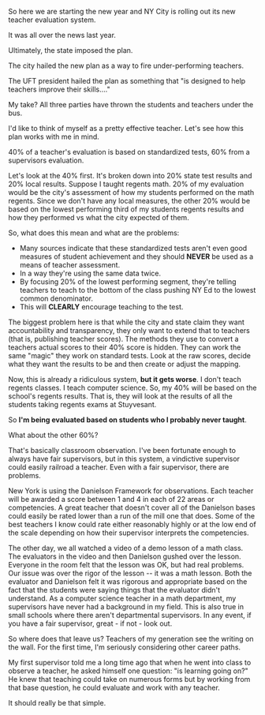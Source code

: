 <!--
.. title: Why I might no longer be an effective teacher
.. slug: 2013-09-06-why_i_might_no_longer_be_an_effective_teacher.md
.. date: 2013-09-06
.. tags: policy
.. type: text
-->


So here we are starting the new year and NY City is rolling out its new teacher evaluation system.

It was all over the news last year. 

Ultimately, the state imposed the plan.

The city hailed the new plan as a way to fire under-performing teachers.

The UFT president hailed the plan as something that "is designed to help teachers improve their skills...."

My take? All three parties have thrown the students and teachers under the bus.

I'd like to think of myself as a pretty effective teacher. Let's see how this plan works with me in mind.

40% of a teacher's evaluation is based on standardized tests, 60% from a supervisors evaluation.

Let's look at the 40% first. It's broken down into 20% state test
results and 20% local results.  Suppose I taught regents math. 20% of
my evaluation would be the city's assessment of how my students
performed on the math regents. Since we don't have any local measures,
the other 20% would be based on the lowest performing third of my
students regents results and how they performed vs what the city
expected of them.

So, what does this mean and what are the problems:

 * Many sources indicate that these standardized tests aren't even good measures of student achievement and they should **NEVER** be used as a means of teacher assessment.
 * In a way they're using the same data twice.
 * By focusing 20% of the lowest performing segment, they're telling teachers to teach to the bottom of the class pushing NY Ed to the lowest common denominator.
 * This will  **CLEARLY** encourage teaching to the test.

The biggest problem here is that while the city and state claim they
want accountability and transparency, they only want to extend that to
teachers (that is, publishing teacher scores). The methods they use to
convert a teachers actual scores to their 40% score is hidden. They
can work the same "magic" they work on standard tests. Look at the raw
scores, decide what they want the results to be and then create or
adjust the mapping.

Now, this is already a ridiculous system, **but it gets worse**. I
don't teach regents classes. I teach computer science. So, my 40% will
be based on the school's regents results. That is, they will look at
the results of all the students taking regents exams at Stuyvesant.

So **I'm being evaluated based on students who I probably never taught**.

What about the other 60%?

That's basically classroom observation. I've been fortunate enough to
always have fair supervisors, but in this system, a vindictive
supervisor could easily railroad a teacher. Even with a fair supervisor, there are problems.

New York is using the Danielson Framework for observations. Each
teacher will be awarded a score between 1 and 4 in each of 22 areas or
competencies. A great teacher that doesn't cover all of the Danielson
bases could easily be rated lower than a run of the mill one that
does. Some of the best teachers I know could rate either reasonably
highly or at the low end of the scale depending on how their
supervisor interprets the competencies.

The other day, we all watched a video of a demo lesson of a math
class. The evaluators in the video and then Danielson gushed over the
lesson. Everyone in the room felt that the lesson was OK, but had real
problems. Our issue was over the rigor of the lesson -- it was a math
lesson. Both the evaluator and Danielson felt it was rigorous and
appropriate based on the fact that the students were saying things
that the evaluator didn't understand. As a computer science teacher in
a math department, my supervisors have never had a background in my
field. This is also true in small schools where there aren't
departmental supervisors. In any event, if you have a fair supervisor,
great - if not - look out.

So where does that leave us? Teachers of my generation see the writing
on the wall. For the first time, I'm seriously considering other
career paths.

My first supervisor told me a long time ago that when he went into
class to observe a teacher, he asked himself one question: "is
learning going on?" He knew that teaching could take on numerous forms
but by working from that base question, he could evaluate and work with any teacher.

It should really be that simple.







